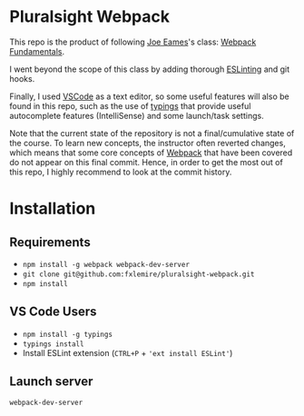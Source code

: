 Pluralsight Webpack
=========================
This repo is the product of following [Joe Eames](https://twitter.com/josepheames)'s class:
[Webpack Fundamentals](http://app.pluralsight.com/courses/webpack-fundamentals).

I went beyond the scope of this class by adding thorough [ESLinting](http://eslint.org/) and git hooks.

Finally, I used [VSCode](https://code.visualstudio.com/) as a text editor, so some useful features will also be found in this repo, such as the use of [typings](https://github.com/typings)
that provide useful autocomplete features (IntelliSense) and some launch/task settings.

Note that the current state of the repository is not a final/cumulative state of the course. To learn new concepts, the instructor
often reverted changes, which means that some core concepts of [Webpack](https://webpack.github.io/) that have been covered do not appear on this final commit.
Hence, in order to get the most out of this repo, I highly recommend to look at the commit history.

# Installation

## Requirements
* `npm install -g webpack webpack-dev-server`
* `git clone git@github.com:fxlemire/pluralsight-webpack.git`
* `npm install`

## VS Code Users
* `npm install -g typings`
* `typings install`
* Install ESLint extension (`CTRL+P` + `'ext install ESLint'`)

## Launch server
`webpack-dev-server`
